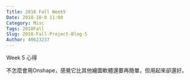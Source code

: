 ```yaml
---
Title: 2018 Fall Week5
Date: 2018-10-8 11:00
Category: Misc
Tags: 2018Fall
Slug: 2018-Fall-Project-Blog-5
Author: 40623237
---
```


Week 5 心得

<!-- PELICAN_END_SUMMARY -->

不怎麼會用Onshape，感覺它比其他繪圖軟體還要再簡單，但用起來卻還好。

